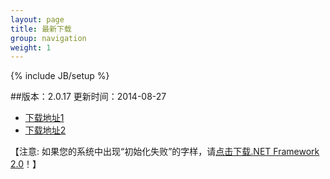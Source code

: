 ```yaml
---
layout: page
title: 最新下载
group: navigation
weight: 1
---
```


{% include JB/setup %}

##版本：2.0.17 更新时间：2014-08-27

  - <a href="http://pan.baidu.com/s/1pJ0TV0B" target="_blank">下载地址1</a>
  - <a href="http://www.xphelper.com/xphelper_2.0.17.rar" target="_blank">下载地址2</a>
  
【注意: 如果您的系统中出现“初始化失败”的字样，请<a href="http://download.microsoft.com/download/c/6/e/c6e88215-0178-4c6c-b5f3-158ff77b1f38/NetFx20SP2_x86.exe" target="_blank">点击下载.NET Framework 2.0</a>！】
